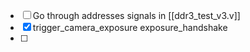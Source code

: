 - [ ] Go through addresses signals in [[ddr3_test_v3.v]]
- [x] trigger_camera_exposure exposure_handshake
- [ ] 